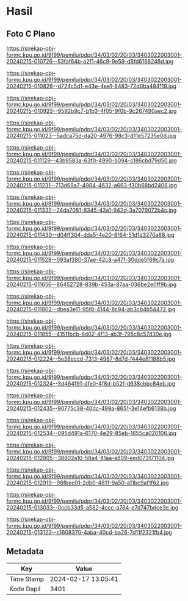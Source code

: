 # Hasil

## Foto C Plano

https://sirekap-obj-formc.kpu.go.id/9f99/pemilu/pdpr/34/03/02/20/03/3403022003001-20240215-010726--53faf64b-a2f1-46c9-9e59-d8fd6168248d.jpg

https://sirekap-obj-formc.kpu.go.id/9f99/pemilu/pdpr/34/03/02/20/03/3403022003001-20240215-010826--d724c5d1-e43e-4ee1-8483-72d0ba484119.jpg

https://sirekap-obj-formc.kpu.go.id/9f99/pemilu/pdpr/34/03/02/20/03/3403022003001-20240215-010923--9592b9c7-b1b3-4f05-9f0b-9c267490aec2.jpg

https://sirekap-obj-formc.kpu.go.id/9f99/pemilu/pdpr/34/03/02/20/03/3403022003001-20240215-011023--5adca75d-da20-4976-98c3-d11e57235e0d.jpg

https://sirekap-obj-formc.kpu.go.id/9f99/pemilu/pdpr/34/03/02/20/03/3403022003001-20240215-011129--43b9583a-63f0-4990-b094-c186cbd79d50.jpg

https://sirekap-obj-formc.kpu.go.id/9f99/pemilu/pdpr/34/03/02/20/03/3403022003001-20240215-011231--713d68a7-4984-4632-a663-f30b68bd2406.jpg

https://sirekap-obj-formc.kpu.go.id/9f99/pemilu/pdpr/34/03/02/20/03/3403022003001-20240215-011332--24da7081-8345-43a1-942d-3a7079072b4c.jpg

https://sirekap-obj-formc.kpu.go.id/9f99/pemilu/pdpr/34/03/02/20/03/3403022003001-20240215-011430--d04ff304-dda5-4e20-8f64-51d1d3270a88.jpg

https://sirekap-obj-formc.kpu.go.id/9f99/pemilu/pdpr/34/03/02/20/03/3403022003001-20240215-011529--093af380-37ae-42c8-a47f-30dde5f69c7a.jpg

https://sirekap-obj-formc.kpu.go.id/9f99/pemilu/pdpr/34/03/02/20/03/3403022003001-20240215-011656--86452728-839b-453a-87aa-036be2e0ff9b.jpg

https://sirekap-obj-formc.kpu.go.id/9f99/pemilu/pdpr/34/03/02/20/03/3403022003001-20240215-011802--dbea3e11-95f8-4144-8c94-ab3cb4b54472.jpg

https://sirekap-obj-formc.kpu.go.id/9f99/pemilu/pdpr/34/03/02/20/03/3403022003001-20240215-011855--41511bcb-6d02-4f13-ab3f-795c8c57d30e.jpg

https://sirekap-obj-formc.kpu.go.id/9f99/pemilu/pdpr/34/03/02/20/03/3403022003001-20240215-012224--5e38eccd-7313-4987-8d7d-f444e81188b5.jpg

https://sirekap-obj-formc.kpu.go.id/9f99/pemilu/pdpr/34/03/02/20/03/3403022003001-20240215-012324--3d464f91-dfe0-4f8d-b52f-d638cbbc84eb.jpg

https://sirekap-obj-formc.kpu.go.id/9f99/pemilu/pdpr/34/03/02/20/03/3403022003001-20240215-012435--90775c38-40dc-499a-8651-3e14efb6138b.jpg

https://sirekap-obj-formc.kpu.go.id/9f99/pemilu/pdpr/34/03/02/20/03/3403022003001-20240215-012534--095d491a-6170-4e29-85eb-1655ca020106.jpg

https://sirekap-obj-formc.kpu.go.id/9f99/pemilu/pdpr/34/03/02/20/03/3403022003001-20240215-012805--38802a10-58a4-41aa-a809-eed073171104.jpg

https://sirekap-obj-formc.kpu.go.id/9f99/pemilu/pdpr/34/03/02/20/03/3403022003001-20240215-012919--98fbec01-2db0-4811-9a50-a11bc9af1f62.jpg

https://sirekap-obj-formc.kpu.go.id/9f99/pemilu/pdpr/34/03/02/20/03/3403022003001-20240215-013033--0ccb33d5-a582-4ccc-a784-e7d747bdce3e.jpg

https://sirekap-obj-formc.kpu.go.id/9f99/pemilu/pdpr/34/03/02/20/03/3403022003001-20240215-013123--c1608370-4aba-40cd-ba26-7d11f2321fb4.jpg


## Metadata

| Key        | Value               |
| ---------- | ------------------- |
| Time Stamp | 2024-02-17 13:05:41 |
| Kode Dapil | 3401                |



